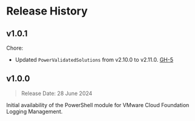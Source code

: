 # Release History

## v1.0.1

Chore:

- Updated `PowerValidatedSolutions` from v2.10.0 to v2.11.0. [GH-5](https://github.com/vmware/powershell-module-for-vmware-cloud-foundation-logging-management/pull/5)

## v1.0.0

> Release Date: 28 June 2024

Initial availability of the PowerShell module for VMware Cloud Foundation Logging Management.
